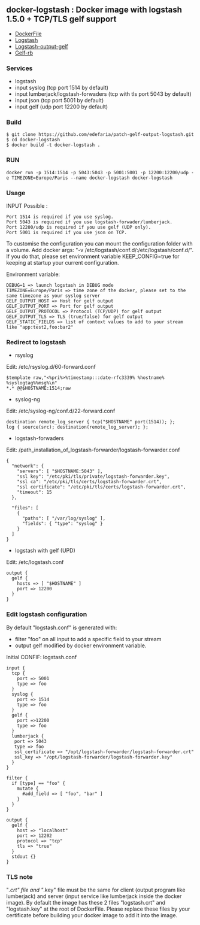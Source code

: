 ## docker-logstash : Docker image with logstash 1.5.0 + TCP/TLS gelf support

* [DockerFile](https://github.com/edefaria/docker-logstash)
* [Logstash](https://github.com/elastic/logstash)
* [Logstash-output-gelf](https://github.com/edefaria/logstash-output-gelf)
* [Gelf-rb](https://github.com/edefaria/gelf-rb)

### Services
  * logstash
  * input syslog (tcp port 1514 by default)
  * input lumberjack/logstash-forwaders (tcp with tls port 5043 by default)
  * input json (tcp port 5001 by default)
  * input gelf (udp port 12200 by default)

### Build

```
$ git clone https://github.com/edefaria/patch-gelf-output-logstash.git
$ cd docker-logstash
$ docker build -t docker-logstash .
```

### RUN

```
docker run -p 1514:1514 -p 5043:5043 -p 5001:5001 -p 12200:12200/udp -e TIMEZONE=Europe/Paris --name docker-logstash docker-logstash
```

### Usage
INPUT Possible :
```
Port 1514 is required if you use syslog.
Port 5043 is required if you use logstash-forwader/lumberjack.
Port 12200/udp is required if you use gelf (UDP only).
Port 5001 is required if you use json on TCP.
```

To customise the configuration you can mount the configuration folder with a volume.
Add docker args: "-v /etc/logstash/conf.d/:/etc/logstash/conf.d/".
If you do that, please set environment variable KEEP_CONFIG=true for keeping at startup your current configuration.

Environment variable:
```
DEBUG=1 => launch logstash in DEBUG mode
TIMEZONE=Europe/Paris => time zone of the docker, please set to the same timezone as your syslog server
GELF_OUTPUT_HOST => Host for gelf output
GELF_OUTPUT_PORT => Port for gelf output
GELF_OUTPUT_PROTOCOL => Protocol (TCP/UDP) for gelf output
GELF_OUTPUT_TLS => TLS (true/false) for gelf output
GELF_STATIC_FIELDS => list of context values to add to your stream like "app:test2,foo:bar2"
```

### Redirect to logstash
  * rsyslog

Edit: /etc/rsyslog.d/60-forward.conf
```
$template raw,"<%pri%>%timestamp:::date-rfc3339% %hostname% %syslogtag%%msg%\n"
*.* @@$HOSTNAME:1514;raw
```

  * syslog-ng

Edit:  /etc/syslog-ng/conf.d/22-forward.conf
```
destination remote_log_server { tcp("$HOSTNAME" port(1514)); };
log { source(src); destination(remote_log_server); };
```

  * logstash-forwaders

Edit: /path_installation_of_logstash-forwarder/logstash-forwarder.conf
```
{
  "network": {
    "servers": [ "$HOSTNAME:5043" ],
    "ssl key": "/etc/pki/tls/private/logstash-forwarder.key",
    "ssl ca": "/etc/pki/tls/certs/logstash-forwarder.crt",
    "ssl certificate": "/etc/pki/tls/certs/logstash-forwarder.crt",
    "timeout": 15
  },

  "files": [
    {
      "paths": [ "/var/log/syslog" ],
      "fields": { "type": "syslog" }
    }
  ]
}
```

  * logstash with gelf (UPD)

Edit: /etc/logstash.conf
```
output {
  gelf {
    hosts => [ "$HOSTNAME" ]
    port => 12200
  }
}
```

### Edit logstash configuration

By default "logstash.conf" is generated with:
* filter "foo" on all input to add a specific field to your stream
* output gelf modified by docker environment variable.

Initial CONFIF: logstash.conf
```
input {
  tcp {
    port => 5001
    type => foo
  }
  syslog {
    port => 1514
    type => foo
  }
  gelf {
    port =>12200
    type => foo
  }
  lumberjack {
   port => 5043
   type => foo
   ssl_certificate => "/opt/logstash-forwarder/logstash-forwarder.crt"
   ssl_key => "/opt/logstash-forwarder/logstash-forwarder.key"
  }
}

filter {
  if [type] == "foo" {
    mutate {
      #add_field => [ "foo", "bar" ]
    }
  }
}

output {
  gelf {
    host => "localhost"
    port => 12202
    protocol => "tcp"
    tls => "true"
  }
  stdout {}
}
```

### TLS note

"*.crt" file and "*.key" file must be the same for client (output program like lumberjack) and server (input service like lumberjack inside the docker image). By default the image has these 2 files "logstash.crt" and "logstash.key" at the root of DockerFile. Please replace these files by your certificate before building your docker image to add it into the image.
